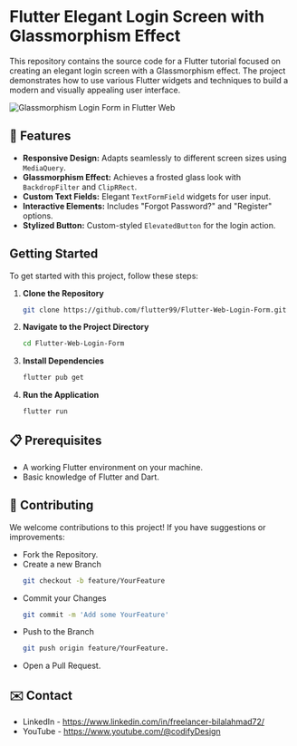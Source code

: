 # Flutter Elegant Login Screen with Glassmorphism Effect

This repository contains the source code for a Flutter tutorial focused on creating an elegant login screen with a Glassmorphism effect. The project demonstrates how to use various Flutter widgets and techniques to build a modern and visually appealing user interface.

![Glassmorphism Login Form in Flutter Web ](https://github.com/flutter99/Flutter-Web-Login-Form/assets/74393555/4decb325-b3b9-49e0-90f1-6903382bd45e)

## 🌟 Features

- **Responsive Design:** Adapts seamlessly to different screen sizes using `MediaQuery`.
- **Glassmorphism Effect:** Achieves a frosted glass look with `BackdropFilter` and `ClipRRect`.
- **Custom Text Fields:** Elegant `TextFormField` widgets for user input.
- **Interactive Elements:** Includes "Forgot Password?" and "Register" options.
- **Stylized Button:** Custom-styled `ElevatedButton` for the login action.

## Getting Started

To get started with this project, follow these steps:

1. **Clone the Repository**
   ```bash
   git clone https://github.com/flutter99/Flutter-Web-Login-Form.git

2. **Navigate to the Project Directory**
   ```bash
   cd Flutter-Web-Login-Form

3. **Install Dependencies**
   ```bash
   flutter pub get
   
4. **Run the Application**
   ```bash
   flutter run

## 📋 Prerequisites

- A working Flutter environment on your machine.
- Basic knowledge of Flutter and Dart.

## 🤝 Contributing

We welcome contributions to this project! If you have suggestions or improvements:

- Fork the Repository.
- Create a new Branch
   ```bash
   git checkout -b feature/YourFeature
- Commit your Changes
   ```bash
   git commit -m 'Add some YourFeature'
- Push to the Branch
  ```bash
  git push origin feature/YourFeature.
- Open a Pull Request.


## ✉️ Contact

- LinkedIn - https://www.linkedin.com/in/freelancer-bilalahmad72/
- YouTube - https://www.youtube.com/@codifyDesign



